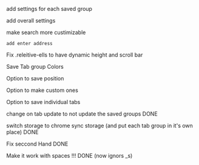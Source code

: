 add settings for each saved group

add overall settings 

make search more custimizable 

    add enter address 

Fix .releitive-ells to have dynamic height and scroll bar

Save Tab group Colors

Option to save position

Option to make custom ones

Option to save individual tabs




change on tab update to not update the saved groups DONE

switch storage to chrome sync storage (and put each tab group in it's own place) DONE

Fix seccond Hand DONE

Make it work with spaces !!! DONE (now ignors _s)